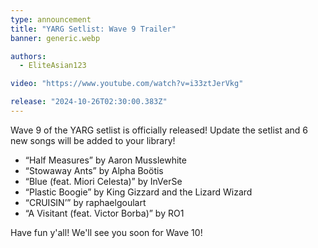 ```yaml
---
type: announcement
title: "YARG Setlist: Wave 9 Trailer"
banner: generic.webp

authors:
  - EliteAsian123

video: "https://www.youtube.com/watch?v=i33ztJerVkg"

release: "2024-10-26T02:30:00.383Z"
---
```


Wave 9 of the YARG setlist is officially released! Update the setlist and 6 new songs will be added to your library!

* “Half Measures” by Aaron Musslewhite
* “Stowaway Ants” by Alpha Boötis
* “Blue (feat. Miori Celesta)” by InVerSe
* “Plastic Boogie” by King Gizzard and the Lizard Wizard
* “CRUISIN’” by raphaelgoulart
* “A Visitant (feat. Victor Borba)” by RO1

Have fun y'all! We'll see you soon for Wave 10!
